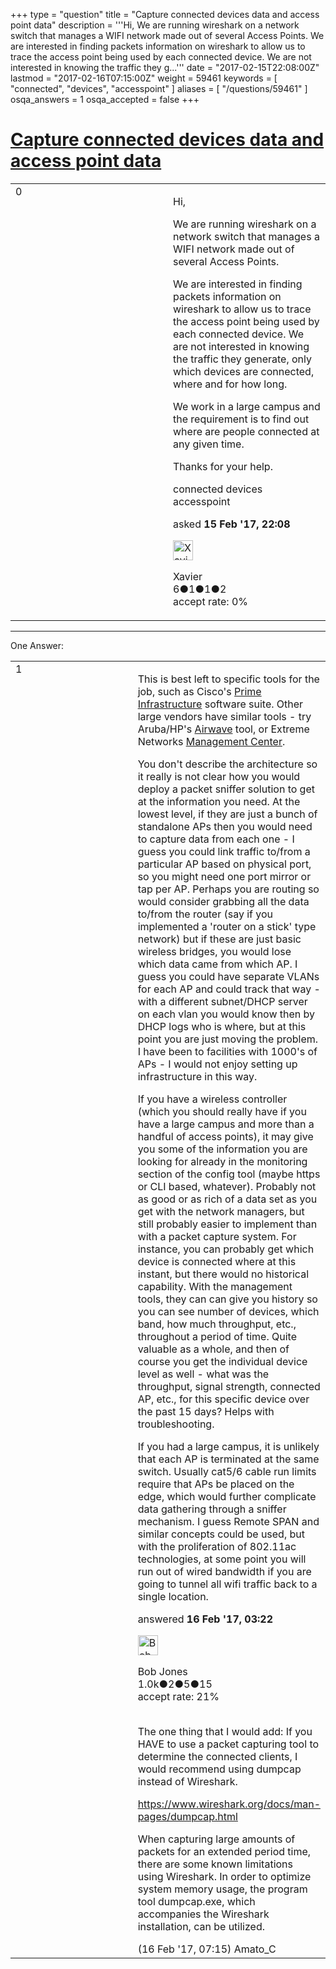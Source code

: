 +++
type = "question"
title = "Capture connected devices data and access point data"
description = '''Hi, We are running wireshark on a network switch that manages a WIFI network made out of several Access Points. We are interested in finding packets information on wireshark to allow us to trace the access point being used by each connected device. We are not interested in knowing the traffic they g...'''
date = "2017-02-15T22:08:00Z"
lastmod = "2017-02-16T07:15:00Z"
weight = 59461
keywords = [ "connected", "devices", "accesspoint" ]
aliases = [ "/questions/59461" ]
osqa_answers = 1
osqa_accepted = false
+++

<div class="headNormal">

# [Capture connected devices data and access point data](/questions/59461/capture-connected-devices-data-and-access-point-data)

</div>

<div id="main-body">

<div id="askform">

<table id="question-table" style="width:100%;"><colgroup><col style="width: 50%" /><col style="width: 50%" /></colgroup><tbody><tr class="odd"><td style="width: 30px; vertical-align: top"><div class="vote-buttons"><span id="post-59461-upvote" class="ajax-command post-vote up" rel="nofollow" title="I like this post (click again to cancel)"> </span><div id="post-59461-score" class="post-score" title="current number of votes">0</div><span id="post-59461-downvote" class="ajax-command post-vote down" rel="nofollow" title="I dont like this post (click again to cancel)"> </span> <span id="favorite-mark" class="ajax-command favorite-mark" rel="nofollow" title="mark/unmark this question as favorite (click again to cancel)"> </span><div id="favorite-count" class="favorite-count"></div></div></td><td><div id="item-right"><div class="question-body"><p>Hi,</p><p>We are running wireshark on a network switch that manages a WIFI network made out of several Access Points.</p><p>We are interested in finding packets information on wireshark to allow us to trace the access point being used by each connected device. We are not interested in knowing the traffic they generate, only which devices are connected, where and for how long.</p><p>We work in a large campus and the requirement is to find out where are people connected at any given time.</p><p>Thanks for your help.</p></div><div id="question-tags" class="tags-container tags"><span class="post-tag tag-link-connected" rel="tag" title="see questions tagged &#39;connected&#39;">connected</span> <span class="post-tag tag-link-devices" rel="tag" title="see questions tagged &#39;devices&#39;">devices</span> <span class="post-tag tag-link-accesspoint" rel="tag" title="see questions tagged &#39;accesspoint&#39;">accesspoint</span></div><div id="question-controls" class="post-controls"></div><div class="post-update-info-container"><div class="post-update-info post-update-info-user"><p>asked <strong>15 Feb '17, 22:08</strong></p><img src="https://secure.gravatar.com/avatar/2726f9b4275eece61b48634fe61004f7?s=32&amp;d=identicon&amp;r=g" class="gravatar" width="32" height="32" alt="Xavier&#39;s gravatar image" /><p><span>Xavier</span><br />
<span class="score" title="6 reputation points">6</span><span title="1 badges"><span class="badge1">●</span><span class="badgecount">1</span></span><span title="1 badges"><span class="silver">●</span><span class="badgecount">1</span></span><span title="2 badges"><span class="bronze">●</span><span class="badgecount">2</span></span><br />
<span class="accept_rate" title="Rate of the user&#39;s accepted answers">accept rate:</span> <span title="Xavier has no accepted answers">0%</span></p></div></div><div id="comments-container-59461" class="comments-container"></div><div id="comment-tools-59461" class="comment-tools"></div><div class="clear"></div><div id="comment-59461-form-container" class="comment-form-container"></div><div class="clear"></div></div></td></tr></tbody></table>

------------------------------------------------------------------------

<div class="tabBar">

<span id="sort-top"></span>

<div class="headQuestions">

One Answer:

</div>

</div>

<span id="59464"></span>

<div id="answer-container-59464" class="answer">

<table style="width:100%;"><colgroup><col style="width: 50%" /><col style="width: 50%" /></colgroup><tbody><tr class="odd"><td style="width: 30px; vertical-align: top"><div class="vote-buttons"><span id="post-59464-upvote" class="ajax-command post-vote up" rel="nofollow" title="I like this post (click again to cancel)"> </span><div id="post-59464-score" class="post-score" title="current number of votes">1</div><span id="post-59464-downvote" class="ajax-command post-vote down" rel="nofollow" title="I dont like this post (click again to cancel)"> </span></div></td><td><div class="item-right"><div class="answer-body"><p>This is best left to specific tools for the job, such as Cisco's <a href="http://www.cisco.com/c/en/us/products/cloud-systems-management/prime-infrastructure/index.html">Prime Infrastructure</a> software suite. Other large vendors have similar tools - try Aruba/HP's <a href="http://www.arubanetworks.com/products/networking/management/airwave/">Airwave</a> tool, or Extreme Networks <a href="http://www.extremenetworks.com/product/management-center/">Management Center</a>.<br />
</p><p>You don't describe the architecture so it really is not clear how you would deploy a packet sniffer solution to get at the information you need. At the lowest level, if they are just a bunch of standalone APs then you would need to capture data from each one - I guess you could link traffic to/from a particular AP based on physical port, so you might need one port mirror or tap per AP. Perhaps you are routing so would consider grabbing all the data to/from the router (say if you implemented a 'router on a stick' type network) but if these are just basic wireless bridges, you would lose which data came from which AP. I guess you could have separate VLANs for each AP and could track that way - with a different subnet/DHCP server on each vlan you would know then by DHCP logs who is where, but at this point you are just moving the problem. I have been to facilities with 1000's of APs - I would not enjoy setting up infrastructure in this way.<br />
</p><p>If you have a wireless controller (which you should really have if you have a large campus and more than a handful of access points), it may give you some of the information you are looking for already in the monitoring section of the config tool (maybe https or CLI based, whatever). Probably not as good or as rich of a data set as you get with the network managers, but still probably easier to implement than with a packet capture system. For instance, you can probably get which device is connected where at this instant, but there would no historical capability. With the management tools, they can can give you history so you can see number of devices, which band, how much throughput, etc., throughout a period of time. Quite valuable as a whole, and then of course you get the individual device level as well - what was the throughput, signal strength, connected AP, etc., for this specific device over the past 15 days? Helps with troubleshooting.<br />
</p><p>If you had a large campus, it is unlikely that each AP is terminated at the same switch. Usually cat5/6 cable run limits require that APs be placed on the edge, which would further complicate data gathering through a sniffer mechanism. I guess Remote SPAN and similar concepts could be used, but with the proliferation of 802.11ac technologies, at some point you will run out of wired bandwidth if you are going to tunnel all wifi traffic back to a single location.</p></div><div class="answer-controls post-controls"></div><div class="post-update-info-container"><div class="post-update-info post-update-info-user"><p>answered <strong>16 Feb '17, 03:22</strong></p><img src="https://secure.gravatar.com/avatar/0a47ef51dd9c9996d194a4983295f5a4?s=32&amp;d=identicon&amp;r=g" class="gravatar" width="32" height="32" alt="Bob%20Jones&#39;s gravatar image" /><p><span>Bob Jones</span><br />
<span class="score" title="1014 reputation points"><span>1.0k</span></span><span title="2 badges"><span class="badge1">●</span><span class="badgecount">2</span></span><span title="5 badges"><span class="silver">●</span><span class="badgecount">5</span></span><span title="15 badges"><span class="bronze">●</span><span class="badgecount">15</span></span><br />
<span class="accept_rate" title="Rate of the user&#39;s accepted answers">accept rate:</span> <span title="Bob Jones has 19 accepted answers">21%</span> </br></br></p></div></div><div id="comments-container-59464" class="comments-container"><span id="59475"></span><div id="comment-59475" class="comment"><div id="post-59475-score" class="comment-score"></div><div class="comment-text"><p>The one thing that I would add: If you HAVE to use a packet capturing tool to determine the connected clients, I would recommend using dumpcap instead of Wireshark.</p><p><a href="https://www.wireshark.org/docs/man-pages/dumpcap.html">https://www.wireshark.org/docs/man-pages/dumpcap.html</a></p><p>When capturing large amounts of packets for an extended period time, there are some known limitations using Wireshark. In order to optimize system memory usage, the program tool dumpcap.exe, which accompanies the Wireshark installation, can be utilized.</p></div><div id="comment-59475-info" class="comment-info"><span class="comment-age">(16 Feb '17, 07:15)</span> <span class="comment-user userinfo">Amato_C</span></div></div></div><div id="comment-tools-59464" class="comment-tools"></div><div class="clear"></div><div id="comment-59464-form-container" class="comment-form-container"></div><div class="clear"></div></div></td></tr></tbody></table>

</div>

<div class="paginator-container-left">

</div>

</div>

</div>

